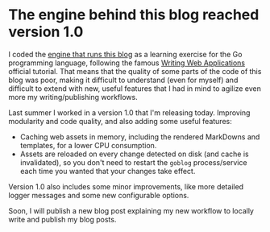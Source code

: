 # The engine behind this blog reached version 1.0

I coded the [engine that runs this blog](https://github.com/mariomac/goblog) as
a learning exercise for the Go programming language, following the famous
[Writing Web Applications](https://go.dev/doc/articles/wiki/) official tutorial.
That means that the quality of some parts of the code of this blog was poor, making it
difficult to understand (even for myself) and difficult to extend with new,
useful features that I had in mind to agilize even more my writing/publishing
workflows.

Last summer I worked in a version 1.0 that I'm releasing today. Improving
modularity and code quality, and also adding some useful features:

* Caching web assets in memory, including the rendered MarkDowns and templates,
  for a lower CPU consumption.
* Assets are reloaded on every change detected on disk (and cache is
  invalidated), so you don't need to restart the `goblog` process/service each
  time you wanted that your changes take effect.

Version 1.0 also includes some minor improvements, like more
detailed logger messages and some new configurable options.

Soon, I will publish a new blog post explaining my new workflow to locally
write and publish my blog posts.